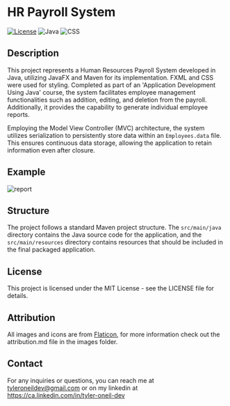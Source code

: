 # HR Payroll System

[![License](https://img.shields.io/badge/License-MIT-blue.svg)](https://opensource.org/licenses/MIT)
![Java](https://img.shields.io/badge/Java-ED8B00?style=for-the-badge&logo=openjdk&logoColor=white)
![CSS](https://img.shields.io/badge/CSS-239120?&style=for-the-badge&logo=css3&logoColor=white)

## Description
This project represents a Human Resources Payroll System developed in Java, utilizing JavaFX and Maven for its implementation. FXML and CSS were used for styling. Completed as part of an 'Application Development Using Java' course, the system facilitates employee management functionalities such as addition, editing, and deletion from the payroll. Additionally, it provides the capability to generate individual employee reports.

Employing the Model View Controller (MVC) architecture, the system utilizes serialization to persistently store data within an `Employees.data` file. This ensures continuous data storage, allowing the application to retain information even after closure. 

## Example
![report](https://github.com/tyleroneil72/hr-payroll-system/assets/43754564/6d6bea61-11bc-4511-a18b-8588bd708f55)

## Structure
The project follows a standard Maven project structure. The `src/main/java` directory contains the Java source code for the application, and the `src/main/resources` directory contains resources that should be included in the final packaged application.

## License
This project is licensed under the MIT License - see the LICENSE file for details.

## Attribution
All images and icons are from [Flaticon](https://www.Flaticon.com), for more information check out the attribution.md file in the images folder.

## Contact
For any inquiries or questions, you can reach me at tyleroneildev@gmail.com
or on my linkedin at https://ca.linkedin.com/in/tyler-oneil-dev
